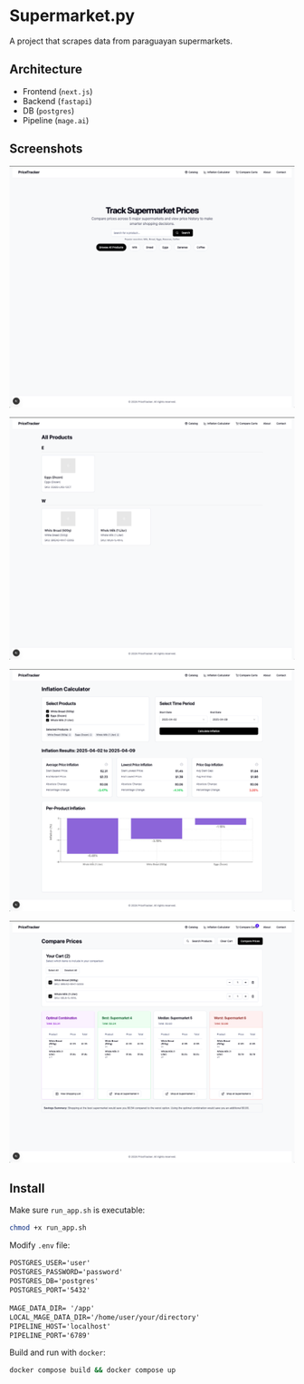 # Supermarket.py
A project that scrapes data from paraguayan supermarkets.

## Architecture
* Frontend (`next.js`)
* Backend (`fastapi`)
* DB (`postgres`)
* Pipeline (`mage.ai`)

## Screenshots

![](./img/home.png)

![](./img/catalog.png)

![](./img/inflation.png)

![](./img/cart.png)


## Install
Make sure `run_app.sh` is executable:
```sh
chmod +x run_app.sh
```

Modify `.env` file:
```
POSTGRES_USER='user'
POSTGRES_PASSWORD='password'
POSTGRES_DB='postgres'
POSTGRES_PORT='5432'

MAGE_DATA_DIR= '/app'
LOCAL_MAGE_DATA_DIR='/home/user/your/directory'
PIPELINE_HOST='localhost'
PIPELINE_PORT='6789'
```

Build and run with `docker`:
```sh
docker compose build && docker compose up
```